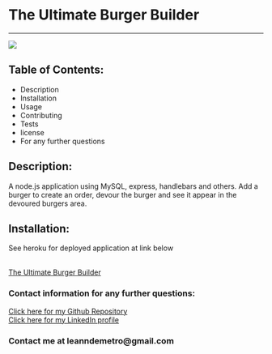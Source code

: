 <!DOCTYPE html>
<html lang= "en">
<head>
<meta charset="UTF-8" />
<meta name="viewport" content="width=device-width, initial-scale=1.0">
<h1>The Ultimate Burger Builder</h1>
<hr>
</head>
<body>

<img src="https://i.imgur.com/CG1pftR.jpg">

<h2>Table of Contents:</h2>
    
<ul>
<li>Description</li>
<li>Installation</li>
<li>Usage</li>
<li>Contributing</li>
<li>Tests</li>
<li>license</li>
<li>For any further questions</li>
</ul>   

<h2>Description:</h2>
<p>A node.js application using MySQL, express, handlebars and others. Add a burger to create an order, devour the burger and see it appear in the devoured burgers area.</p>

<h2>Installation:</h2>

<p>See heroku for deployed application at link below</p>
<br>
<a href="https://shrouded-stream-06971.herokuapp.com/">The Ultimate Burger Builder</a>


<h3>Contact information for any further questions:</h3>
     
<a href="https://github.com/leanndemetro/ultimateBurger"> Click here for my Github Repository </a>
<br>
<a href="https://www.linkedin.com/in/alyssa-de-metro-59abba1b0/"> Click here for my LinkedIn profile </a>

<h3>Contact me at leanndemetro@gmail.com</h3>
</body> 
</html>
